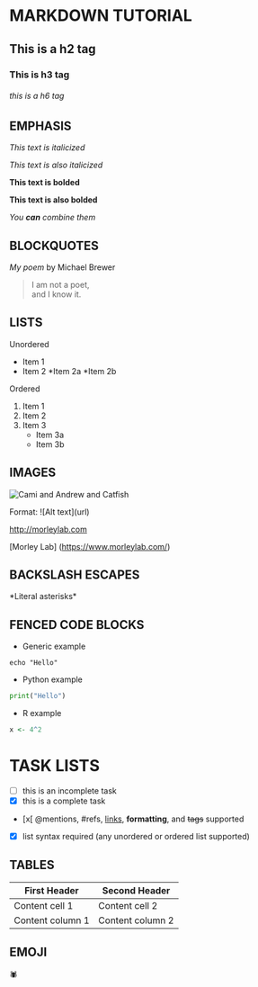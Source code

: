 # MARKDOWN TUTORIAL

## This is a h2 tag

### This is h3 tag

###### this is a h6 tag

## EMPHASIS 

_This text is italicized_

*This text is also italicized*

**This text is bolded**

__This text is also bolded__

_You **can** combine them_

## BLOCKQUOTES

_My poem_ by Michael Brewer

>I am not a poet, \
>and I know it.

## LISTS

Unordered
* Item 1
* Item 2
	*Item 2a
	*Item 2b

Ordered 
1. Item 1
2. Item 2
3. Item 3
	* Item 3a
	* Item 3b

## IMAGES

![Cami and Andrew and Catfish](https://upload.wikimedia.org/wikipedia/commons/9/94/Ameiurus_melas_by_Duane_Raver.png)

Format: \![Alt text]\(url\)

http://morleylab.com

[Morley Lab] (https://www.morleylab.com/)

## BACKSLASH ESCAPES

\*Literal asterisks\*

## FENCED CODE BLOCKS

* Generic example

```
echo "Hello"
```
* Python example

```python
print("Hello")
```

* R example

```r
x <- 4^2
```

# TASK LISTS

- [ ] this is an incomplete task
- [x] this is a complete task
- [x[ @mentions, #refs, [links](), **formatting**, and <del>tags</del> supported
- [x] list syntax required (any unordered or ordered list supported)

## TABLES

First Header | Second Header 
------------ | -------------
Content cell 1 | Content cell 2 
Content column 1 | Content column 2 

## EMOJI 

:spider:

